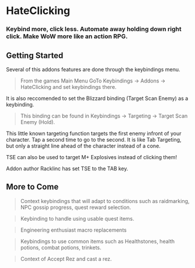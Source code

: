 # HateClicking
### Keybind more, click less. Automate away holding down right click. Make WoW more like an action RPG.
## Getting Started
Several of this addons features are done through the keybindings menu.

>From the games Main Menu GoTo Keybindings -> Addons -> HateClicking and set keybindings there.

It is also reccomended to set the Blizzard binding (Target Scan Enemy) as a keybinding.

>This binding can be found in Keybindings -> Targeting -> Target Scan Enemy (Hold).

This little known targeting function targets the first enemy infront of your character. Tap a second time to go to the second. It is like Tab Targeting, but only a straight line ahead of the character instead of a cone.

TSE can also be used to target M+ Explosives instead of clicking them!

Addon author Racklinc has set TSE to the TAB key.
## More to Come
>Context keybindings that will adapt to conditions such as raidmarking, NPC gossip progress, quest reward selection.

>Keybinding to handle using usable quest items.

>Engineering enthusiast macro replacements

>Keybindings to use common items such as Healthstones, health potions, combat potions, trinkets.

>Context of Accept Rez and cast a rez.